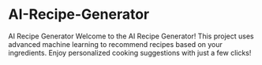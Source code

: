 # AI-Recipe-Generator
AI Recipe Generator Welcome to the AI Recipe Generator! This project uses advanced machine learning to recommend recipes based on your ingredients. Enjoy personalized cooking suggestions with just a few clicks!
